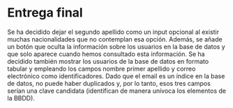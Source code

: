 # Entrega final
Se ha decidido dejar el segundo apellido como un input opcional al existir muchas nacionalidades que no contemplan esa opción.
Además, se añade un botón que oculta la información sobre los usuarios en la base de datos y que solo aparece cuando hemos consultado esta información. Se ha decidido también mostrar los usuarios de la base de datos en formato tabular y empleando los campos nombre primer apellido y correo electrónico como identificadores. Dado que el email es un índice en la base de datos, no puede haber duplicados y, por lo tanto, esos tres campos serían una clave candidata (identifican de manera unívoca los elementos de la BBDD).
